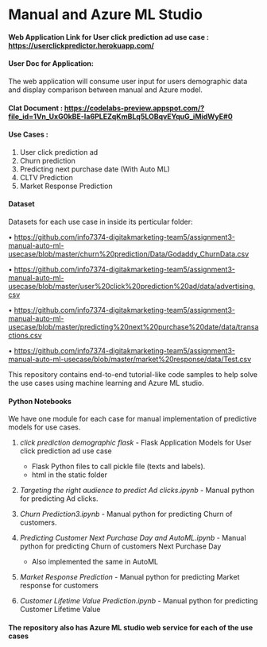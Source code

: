 # Manual and Azure ML Studio

#### Web Application Link for User click prediction ad use case : https://userclickpredictor.herokuapp.com/

#### User Doc for Application:

The web application will consume user input for users demographic data and display comparison between manual and Azure model.

#### Clat Document : https://codelabs-preview.appspot.com/?file_id=1Vn_UxG0kBE-Ia6PLEZqKmBLq5LOBqvEYquG_iMidWyE#0

#### Use Cases :
 1. User click prediction ad
 2. Churn prediction
 3. Predicting next purchase date (With Auto ML)
 4. CLTV Prediction
 5. Market Response Prediction

#### Dataset 

Datasets for each use case in inside its perticular folder:

• https://github.com/info7374-digitakmarketing-team5/assignment3-manual-auto-ml-usecase/blob/master/churn%20prediction/Data/Godaddy_ChurnData.csv

• https://github.com/info7374-digitakmarketing-team5/assignment3-manual-auto-ml-usecase/blob/master/user%20click%20prediction%20ad/data/advertising.csv

• https://github.com/info7374-digitakmarketing-team5/assignment3-manual-auto-ml-usecase/blob/master/predicting%20next%20purchase%20date/data/transactions.csv

• https://github.com/info7374-digitakmarketing-team5/assignment3-manual-auto-ml-usecase/blob/master/market%20response/data/Test.csv


This repository contains end-to-end tutorial-like code samples to help solve
the use cases using machine learning and Azure ML studio.

#### Python Notebooks

We have one module for each case for manual implementation of predictive models for use cases.

1.  *click prediction demographic flask* - Flask Application Models for User click prediction ad use case

    +   Flask Python files to call pickle file (texts and labels).
    +   html in the static folder
     
2.  *Targeting the right audience to predict Ad clicks.ipynb* - Manual python for predicting Ad clicks.

3.  *Churn Prediction3.ipynb* - Manual python for predicting Churn of customers.

4.  *Predicting Customer Next Purchase Day and AutoML.ipynb* - Manual python for predicting Churn of customers Next Purchase Day
    +   Also implemented the same in AutoML
    
5.  *Market Response Prediction* - Manual python for predicting Market response for customers

6.  *Customer Lifetime Value Prediction.ipynb* - Manual python for predicting Customer Lifetime Value

#### The repository also has Azure ML studio web service for each of the use cases
    




